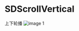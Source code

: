 # SDScrollVertical
上下轮播
![image](https://github.com/zhangsuya/SDScrollVertical.git/SDScrollVertical/SDScrollVertical/Ver.gif)
1
